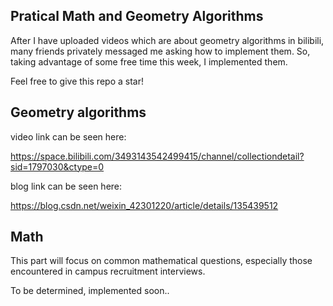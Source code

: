 ## Pratical Math and Geometry Algorithms
After I have uploaded videos which are about geometry algorithms in bilibili, many friends privately messaged me asking how to implement them. 
So, taking advantage of some free time this week, I implemented them.

Feel free to give this repo a star!

## Geometry algorithms

video link can be seen here:

https://space.bilibili.com/3493143542499415/channel/collectiondetail?sid=1797030&ctype=0

blog link can be seen here:

https://blog.csdn.net/weixin_42301220/article/details/135439512

## Math
This part will focus on common mathematical questions, especially those encountered in campus recruitment interviews.

To be determined, implemented soon..